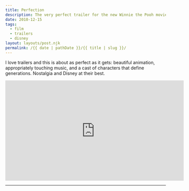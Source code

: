 ```yaml
---
title: Perfection
description: The very perfect trailer for the new Winnie the Pooh movie.
date: 2010-12-15
tags: 
  - film
  - trailers
  - disney
layout: layouts/post.njk
permalink: /{{ date | pathDate }}/{{ title | slug }}/
---
```


I love trailers and this is about as perfect as it gets: beautiful animation, appropriately touching music, and a cast of characters that define generations. Nostalgia and Disney at their best.

<iframe class="youtube-video" width="560" height="315" src="https://www.youtube.com/embed/hRT86ZggCEk" title="YouTube video player" frameborder="0" allow="accelerometer; autoplay; clipboard-write; encrypted-media; gyroscope; picture-in-picture; web-share" allowfullscreen></iframe>

---
